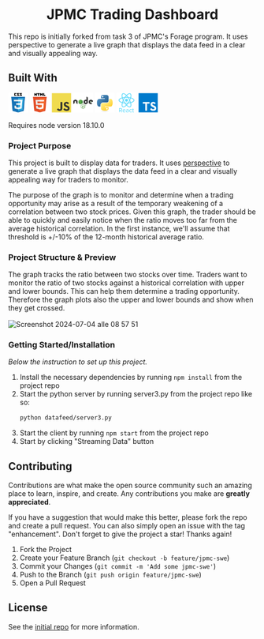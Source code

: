 <div align="center">
  <h1 align="center">JPMC Trading Dashboard</h1>

  <p align="left">
    This repo is initially forked from task 3 of JPMC's Forage program. It uses perspective to generate a live graph that displays the data feed in a clear and visually appealing way.
  </p>
</div>

## Built With
<p align="left"> 
  <img src="https://raw.githubusercontent.com/devicons/devicon/master/icons/css3/css3-original-wordmark.svg" alt="css3" width="40" height="40"/>
  <img src="https://raw.githubusercontent.com/devicons/devicon/master/icons/html5/html5-original-wordmark.svg" alt="html5" width="40" height="40"/>
  <img src="https://raw.githubusercontent.com/devicons/devicon/master/icons/javascript/javascript-original.svg" alt="javascript" width="40" height="40"/>
  <img src="https://raw.githubusercontent.com/devicons/devicon/master/icons/nodejs/nodejs-original-wordmark.svg" alt="nodejs" width="40" height="40"/>
  <img src="https://raw.githubusercontent.com/devicons/devicon/master/icons/python/python-original.svg" alt="python" width="40" height="40"/>
  <img src="https://raw.githubusercontent.com/devicons/devicon/master/icons/react/react-original-wordmark.svg" alt="react" width="40" height="40"/>
  <img src="https://raw.githubusercontent.com/devicons/devicon/master/icons/typescript/typescript-original.svg" alt="typescript" width="40" height="40"/>
</p>

Requires node version 18.10.0

### Project Purpose
This project is built to display data for traders. It uses <a href="https://perspective.finos.org">perspective</a> to generate a live graph that displays the data feed in a clear and visually appealing way for traders to monitor.

The purpose of the graph is to monitor and determine when a trading opportunity may arise as a result of the temporary weakening of a correlation between two stock prices. Given this graph, the trader should be able to quickly and easily notice when the ratio moves too far from the average historical correlation. In the first instance, we'll assume that threshold is +/-10% of the 12-month historical average ratio.

### Project Structure & Preview

The graph tracks the ratio between two stocks over time. Traders want to monitor the ratio of two stocks against a historical correlation with upper and lower bounds. This can help them determine a trading opportunity. Therefore the graph plots also the upper and lower bounds and show when they get crossed.

<img align="center" width="915" alt="Screenshot 2024-07-04 alle 08 57 51" src="https://github.com/cjgb/datanalytics/assets/78849337/2743a885-a783-4ecd-8837-c909eb344ec0">

### Getting Started/Installation

_Below the instruction to set up this project._

1. Install the necessary dependencies by running `npm install` from the project repo
2. Start the python server by running server3.py from the project repo like so:
   ```sh
   python datafeed/server3.py
   ```
3. Start the client by running `npm start` from the project repo
4. Start by clicking "Streaming Data" button

<!-- CONTRIBUTING -->
## Contributing

Contributions are what make the open source community such an amazing place to learn, inspire, and create. Any contributions you make are **greatly appreciated**.

If you have a suggestion that would make this better, please fork the repo and create a pull request. You can also simply open an issue with the tag "enhancement".
Don't forget to give the project a star! Thanks again!

1. Fork the Project
2. Create your Feature Branch (`git checkout -b feature/jpmc-swe`)
3. Commit your Changes (`git commit -m 'Add some jpmc-swe'`)
4. Push to the Branch (`git push origin feature/jpmc-swe`)
5. Open a Pull Request



<!-- LICENSE -->
## License
See the <a href="https://github.com/theforage/forage-jpmc-swe-task-3">initial repo</a> for more information.

